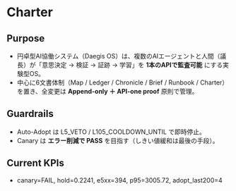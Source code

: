 # Charter

## Purpose
- 円卓型AI協働システム（Daegis OS）は、複数のAIエージェントと人間（議長）が「意思決定 → 検証 → 証跡 → 学習」を **1本のAPIで監査可能** にする実験型OS。
- 中心に6文書体制（Map / Ledger / Chronicle / Brief / Runbook / Charter）を置き、全変更は **Append-only ＋ API-one proof** 原則で管理。

## Guardrails
- Auto-Adopt は L5_VETO / L105_COOLDOWN_UNTIL で即時停止。
- Canary は **エラー削減で PASS** を目指す（しきい値緩和は最後の手段）。

## Current KPIs
- canary=FAIL, hold=0.2241, e5xx=394, p95=3005.72, adopt_last200=4
